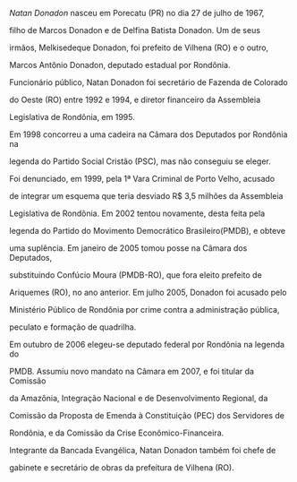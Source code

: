 

*Natan Donadon* nasceu em Porecatu (PR) no dia 27 de julho de 1967,

filho de Marcos Donadon e de Delfina Batista Donadon. Um de seus

irmãos, Melkisedeque Donadon, foi prefeito de Vilhena (RO) e o outro,

Marcos Antônio Donadon, deputado estadual por Rondônia.



Funcionário público, Natan Donadon foi secretário de Fazenda de Colorado

do Oeste (RO) entre 1992 e 1994, e diretor financeiro da Assembleia

Legislativa de Rondônia, em 1995.



Em 1998 concorreu a uma cadeira na Câmara dos Deputados por Rondônia na

legenda do Partido Social Cristão (PSC), mas não conseguiu se eleger.

Foi denunciado, em 1999, pela 1ª Vara Criminal de Porto Velho, acusado

de integrar um esquema que teria desviado R\$ 3,5 milhões da Assembleia

Legislativa de Rondônia. Em 2002 tentou novamente, desta feita pela

legenda do Partido do Movimento Democrático Brasileiro(PMDB), e obteve

uma suplência. Em janeiro de 2005 tomou posse na Câmara dos Deputados,

substituindo Confúcio Moura (PMDB-RO), que fora eleito prefeito de

Ariquemes (RO), no ano anterior. Em julho 2005, Donadon foi acusado pelo

Ministério Público de Rondônia por crime contra a administração pública,

peculato e formação de quadrilha.



Em outubro de 2006 elegeu-se deputado federal por Rondônia na legenda do

PMDB. Assumiu novo mandato na Câmara em 2007, e foi titular da Comissão

da Amazônia, Integração Nacional e de Desenvolvimento Regional, da

Comissão da Proposta de Emenda à Constituição (PEC) dos Servidores de

Rondônia, e da Comissão da Crise Econômico-Financeira.



Integrante da Bancada Evangélica, Natan Donadon também foi chefe de

gabinete e secretário de obras da prefeitura de Vilhena (RO).



